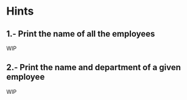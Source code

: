 # Hints


## 1.- Print the name of all the employees
WIP


## 2.- Print the name and department of a given employee
WIP
